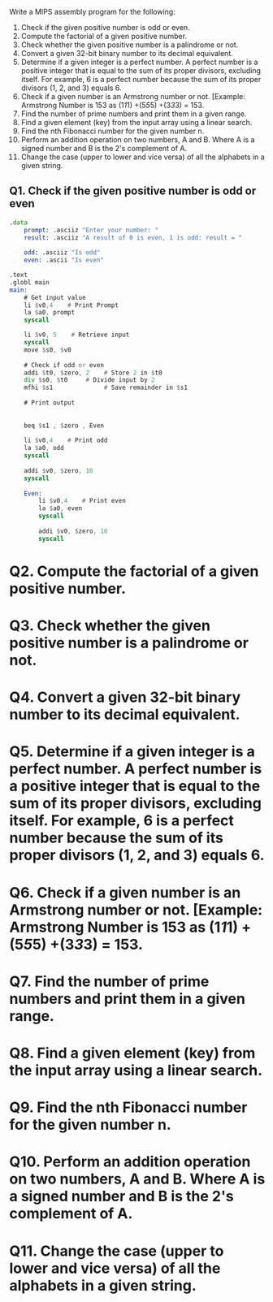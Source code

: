 Write a MIPS assembly program for the following:


1. Check if the given positive number is odd or even.
2. Compute the factorial of a given positive number.
3. Check whether the given positive number is a palindrome or not.
4. Convert a given 32-bit binary number to its decimal equivalent.
5. Determine if a given integer is a perfect number. A perfect number is a positive integer that is equal to the sum of its proper divisors, excluding itself. For example, 6 is a perfect number because the sum of its proper divisors (1, 2, and 3) equals 6.
6. Check if a given number is an Armstrong number or not. [Example: Armstrong Number is 153 as (1*1*1) +(5*5*5) +(3*3*3) = 153.
7. Find the number of prime numbers and print them in a given range.
9. Find a given element (key) from the input array using a linear search.
10. Find the nth Fibonacci number for the given number n.
11. Perform an addition operation on two numbers, A and B. Where A is a signed number and B is the 2's complement of A.
12. Change the case (upper to lower and vice versa) of all the alphabets in a given string.

## Q1. Check if the given positive number is odd or even
```asm
.data
	prompt: .asciiz "Enter your number: "
	result: .asciiz "A result of 0 is even, 1 is odd: result = "
	
	odd: .asciiz "Is odd"
	even: .ascii "Is even"

.text
.globl main
main:
    # Get input value
    li $v0,4    # Print Prompt
    la $a0, prompt
    syscall

    li $v0, 5    # Retrieve input
    syscall
    move $s0, $v0
    
    # Check if odd or even
    addi $t0, $zero, 2    # Store 2 in $t0
    div $s0, $t0     # Divide input by 2
    mfhi $s1              # Save remainder in $s1
    
    # Print output        
    
    
    beq $s1 , $zero , Even    
    
    li $v0,4    # Print odd
    la $a0, odd
    syscall
    
    addi $v0, $zero, 10
    syscall
    
    Even:
    	li $v0,4    # Print even
    	la $a0, even
    	syscall
    	
    	addi $v0, $zero, 10
    	syscall
```

# Q2. Compute the factorial of a given positive number.



# Q3. Check whether the given positive number is a palindrome or not.

# Q4. Convert a given 32-bit binary number to its decimal equivalent.

# Q5. Determine if a given integer is a perfect number. A perfect number is a positive integer that is equal to the sum of its proper divisors, excluding itself. For example, 6 is a perfect number because the sum of its proper divisors (1, 2, and 3) equals 6.

# Q6. Check if a given number is an Armstrong number or not. [Example: Armstrong Number is 153 as (1*1*1) +(5*5*5) +(3*3*3) = 153.

# Q7. Find the number of prime numbers and print them in a given range.

# Q8. Find a given element (key) from the input array using a linear search.

# Q9. Find the nth Fibonacci number for the given number n.

# Q10. Perform an addition operation on two numbers, A and B. Where A is a signed number and B is the 2's complement of A.

# Q11. Change the case (upper to lower and vice versa) of all the alphabets in a given string.



